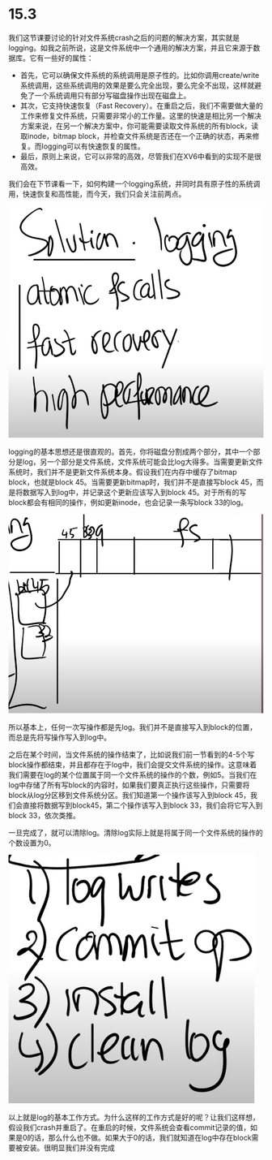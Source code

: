 # 15.3

我们这节课要讨论的针对文件系统crash之后的问题的解决方案，其实就是logging。如我之前所说，这是文件系统中一个通用的解决方案，并且它来源于数据库。它有一些好的属性：

* 首先，它可以确保文件系统的系统调用是原子性的。比如你调用create/write系统调用，这些系统调用的效果是要么完全出现，要么完全不出现，这样就避免了一个系统调用只有部分写磁盘操作出现在磁盘上。
* 其次，它支持快速恢复（Fast Recovery）。在重启之后，我们不需要做大量的工作来修复文件系统，只需要非常小的工作量。这里的快速是相比另一个解决方案来说，在另一个解决方案中，你可能需要读取文件系统的所有block，读取inode，bitmap block，并检查文件系统是否还在一个正确的状态，再来修复。而logging可以有快速恢复的属性。
* 最后，原则上来说，它可以非常的高效，尽管我们在XV6中看到的实现不是很高效。

我们会在下节课看一下，如何构建一个logging系统，并同时具有原子性的系统调用，快速恢复和高性能，而今天，我们只会关注前两点。

![](../.gitbook/assets/image%20%28629%29.png)

logging的基本思想还是很直观的。首先，你将磁盘分割成两个部分，其中一个部分是log，另一个部分是文件系统，文件系统可能会比log大得多。当需要更新文件系统时，我们并不是更新文件系统本身。假设我们在内存中缓存了bitmap block，也就是block 45。当需要更新bitmap时，我们并不是直接写block 45，而是将数据写入到log中，并记录这个更新应该写入到block 45。对于所有的写 block都会有相同的操作，例如更新inode，也会记录一条写block 33的log。

![](../.gitbook/assets/image%20%28633%29.png)

所以基本上，任何一次写操作都是先log。我们并不是直接写入到block的位置，而总是先将写操作写入到log中。

之后在某个时间，当文件系统的操作结束了，比如说我们前一节看到的4-5个写block操作都结束，并且都存在于log中，我们会提交文件系统的操作。这意味着我们需要在log的某个位置属于同一个文件系统的操作的个数，例如5。当我们在log中存储了所有写block的内容时，如果我们要真正执行这些操作，只需要将block从log分区移到文件系统分区。我们知道第一个操作该写入到block 45，我们会直接将数据写到block45，第二个操作该写入到block 33，我们会将它写入到block 33，依次类推。

一旦完成了，就可以清除log。清除log实际上就是将属于同一个文件系统的操作的个数设置为0。

![](../.gitbook/assets/image%20%28639%29.png)

以上就是log的基本工作方式。为什么这样的工作方式是好的呢？让我们这样想，假设我们crash并重启了。在重启的时候，文件系统会查看commit记录的值，如果是0的话，那么什么也不做。如果大于0的话，我们就知道在log中存在block需要被安装。很明显我们并没有完成

